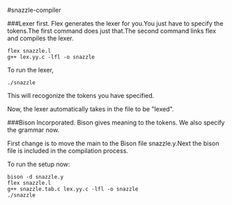 #snazzle-compiler

###Lexer first.
Flex generates the lexer for you.You just have to specify the tokens.The first command does just that.The second command links flex and compiles the lexer.

```
flex snazzle.l
g++ lex.yy.c -lfl -o snazzle
```
To run the lexer, 

```
./snazzle
```
This will recogonize the tokens you have specified.

Now, the lexer automatically takes in the file to be "lexed".

###Bison Incorporated.
Bison gives meaning to the tokens. We also specify the grammar now.

First change is to move the main to the Bison file snazzle.y.Next the bison file is included in the compilation process.

To run the setup now:
```
bison -d snazzle.y
flex snazzle.l
g++ snazzle.tab.c lex.yy.c -lfl -o snazzle
./snazzle
```


